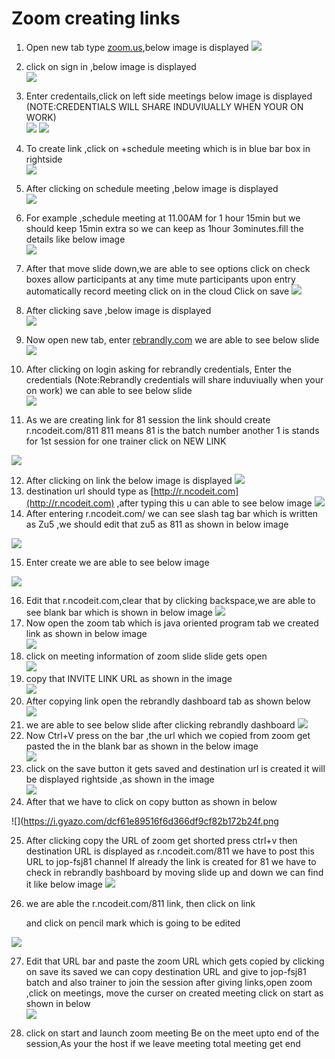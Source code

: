 # Zoom creating links

 1. Open new tab type [zoom.us](http://zoom.us),below image is displayed
    ![](https://i.gyazo.com/356f1ebacb44ff9b9130bf13761243c1.png)
      
    
  2.  click on sign in ,below image is displayed  
    ![](https://i.gyazo.com/07d3b3e61b178c508f5be2069a88d64a.png)
 3. Enter credentails,click on left side meetings below image is
    displayed      (NOTE:CREDENTIALS WILL SHARE INDUVIUALLY WHEN YOUR ON
    WORK)  
    ![](https://i.gyazo.com/c447f719865de6868c6676ee7201968c.png)
    ![](https://i.gyazo.com/38416a977bc10caea0eec3f22ed6bcf4.png)
  4. To create link ,click on +schedule meeting which is in blue bar box
    in rightside  
  ![](https://i.gyazo.com/82c1e9cb2858c1bd5cfb428f225485c2.png)  
 5. After clicking on schedule meeting ,below image is displayed  
 ![](https://i.gyazo.com/c06717d86e49e3eba96c10670e1dc747.png)   
6. For example ,schedule meeting at 11.00AM for 1 hour 15min but we should keep 15min extra so we can keep as 1hour 3ominutes.fill
    the details like below image  
    ![](https://i.gyazo.com/0f59f007f93af6b1f11055fac6d22281.png)
  7. After that move slide down,we are able to see options click on check
    boxes   allow participants at any time   mute participants upon
    entry   automatically record meeting click on in the cloud   Click
    on save
    ![](https://i.gyazo.com/25e6dde5436dc735da0fb505ffdaa7e9.png)
  8. After clicking save ,below image is displayed  
    ![](https://i.gyazo.com/676f01e01eda409ab89cc6978c7703b6.png)
 9. Now open new tab, enter [rebrandly.com](http://rebrandly.com) we are
    able to see below slide
  ![](https://i.gyazo.com/01e101415fd9f9662a6210a2975a8e38.png)  
 10. After clicking on login asking for rebrandly credentials,   Enter
    the credentials (Note:Rebrandly credentials will share induviually
    when your on work)   we can able to see below slide  
    ![](https://i.gyazo.com/362382107e802138607e839e3bf9039a.png)
 11. As we are creating link for 81 session the link should create
    r.ncodeit.com/811   811 means 81 is the batch number another 1 is
    stands for 1st session for one trainer   click on NEW LINK
   
   ![](https://i.gyazo.com/52bbbab640b22ac7511589837cd72cfe.png)

12. After clicking on link the below image is displayed
    ![](https://i.gyazo.com/73eaa55cb899122d1b0374ec466e1968.png)
13. destination url should type as
    [http://r.ncodeit.com](http://r.ncodeit.com) ,after typing this u
    can able to see below image
    ![](https://i.gyazo.com/5598514c4a1191182fe5c1b8b1f6ddc0.png)
14. After entering r.ncodeit.com/ we can see slash tag bar which is
    written as Zu5 ,we should edit that zu5 as 811 as shown in below
    image
 
 ![](https://i.gyazo.com/9aa1ee08ef7ee623f6bbc985ee99db2d.png)  

15. Enter create we are able to see below image

![](https://i.gyazo.com/80eefc9348bf872a1f67a229431bc2fb.png)

16. Edit that r.ncodeit.com,clear that by clicking backspace,we are able
    to see blank bar which is shown in below image
   ![](https://i.gyazo.com/96091902eb7d5d492cd79cdd9ecead20.png) 
17. Now open the zoom tab which is java oriented program tab we created
    link as shown in below image  
  ![](https://i.gyazo.com/6e01ed46ea677987e1f81e636f8aeb5d.png)  
 18. click on meeting information of zoom slide slide gets open  
  ![](https://i.gyazo.com/332764c87c0d1abdb513f1aa8083a94c.png)  
 19. copy that INVITE LINK URL as shown in the image  
    ![](https://i.gyazo.com/f4384dfa6e3032ce828a8aeaeaf1a060.png)
20.  After copying link open the rebrandly dashboard tab as shown below  
    ![](https://i.gyazo.com/f1a9c986ea449c111609fca4525adfcf.png)
21. we are able to see below slide after clicking rebrandly dashboard
    ![](https://i.gyazo.com/3236caffd932b08fee8e5c30e60df915.png)
22. Now Ctrl+V press on the bar ,the url which we copied from zoom get
    pasted the in the blank bar as shown in the below image  
![](https://i.gyazo.com/06587a3dc75bb6c358431ec600dada7a.png)    
23.  click on the save button   it gets saved and destination url is
    created it will be displayed rightside ,as shown in the image  
  ![](https://i.gyazo.com/305c62851524cf20c3509b07d1da9154.png)  
24. After that we have to click on copy button as shown in below
   
   ![](https://i.gyazo.com/dcf61e89516f6d366df9cf82b172b24f.png

25. After clicking copy the URL of zoom get shorted   press ctrl+v then
    destination URL is displayed as r.ncodeit.com/811   we have to post
    this URL to jop-fsj81 channel   If already the link is created for
    81 we have to check in rebrandly bashboard by moving slide up and
    down we can find it like below image
    ![](https://i.gyazo.com/3bdbe7aad4039382b7d05e1b57b873c1.png)
26. we are able the r.ncodeit.com/811 link, then click on link
    
    and click on pencil mark which is going to be edited
  
  ![](https://i.gyazo.com/68e0b7d624d894a6a8940df43ef73206.png) 

27. Edit that URL bar and paste the zoom URL which gets copied by
    clicking on save its saved we can copy destination URL and give to
    jop-fsj81 batch and also trainer to join the session   after giving
    links,open zoom ,click on meetings, move the curser on created
    meeting click on start as shown in below  
    ![](https://i.gyazo.com/4c91018cf41ddc864855e519aaa25be4.png)  
    
  28. click on start and launch zoom meeting   Be on the meet upto end of
    the session,As your the host if we leave meeting total meeting get
    end
